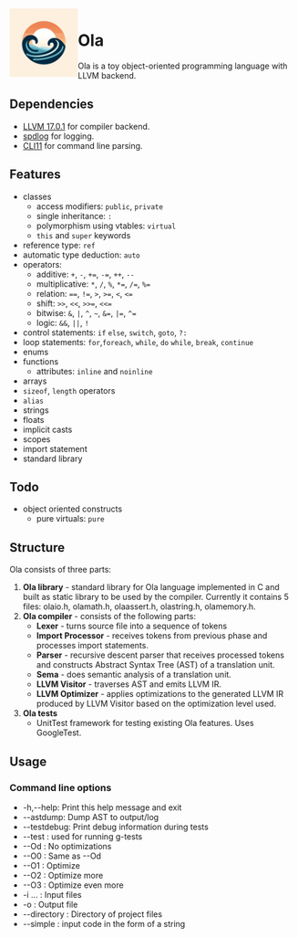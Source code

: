 <img align="left" src="OlaCompiler/olalogo.jpg" width="120px"/>

# Ola
Ola is a toy object-oriented programming language with LLVM backend. 

## Dependencies
  * [LLVM 17.0.1](https://github.com/llvm/llvm-project) for compiler backend.
  * [spdlog](https://github.com/gabime/spdlog) for logging.
  * [CLI11](https://github.com/CLIUtils/CLI11) for command line parsing.

## Features
  * classes
	- access modifiers: `public`, `private`
	- single inheritance: `:`
	- polymorphism using vtables: `virtual`
	- `this` and `super` keywords
  * reference type: `ref`
  * automatic type deduction: `auto`
  * operators:
    - additive: `+`, `-`, `+=`, `-=`, `++`, `--`
    - multiplicative: `*`, `/`, `%`, `*=`, `/=`, `%=`
    - relation: `==`, `!=`, `>`, `>=`, `<`, `<=`
    - shift: `>>`, `<<`, `>>=`, `<<=`
    - bitwise: `&`, `|`, `^`, `~`, `&=`, `|=`, `^=`
    - logic: `&&`, `||`, `!`
  * control statements: `if` `else`, `switch`, `goto`, `?:`
  * loop statements: `for`,`foreach`, `while`, `do` `while`, `break`, `continue`
  * enums
  * functions 
	- attributes: `inline` and `noinline`
  * arrays
  * `sizeof`, `length` operators
  * `alias`
  * strings
  * floats 
  * implicit casts
  * scopes
  * import statement
  * standard library

## Todo
  * object oriented constructs 
      - pure virtuals: `pure`

## Structure
Ola consists of three parts: 
1. __Ola library__ - standard library for Ola language implemented in C and built as static library to be used by the compiler.  Currently it contains 5 files: 
	olaio.h, olamath.h, olaassert.h, olastring.h, olamemory.h.
2. __Ola compiler__ - consists of the following parts:
   * __Lexer__ - turns source file into a sequence of tokens
   * __Import Processor__ - receives tokens from previous phase and processes import statements. 
   * __Parser__ - recursive descent parser that receives processed tokens and constructs Abstract Syntax Tree (AST) of a translation unit. 
   * __Sema__ - does semantic analysis of a translation unit. 
   * __LLVM Visitor__ - traverses AST and emits LLVM IR.
   * __LLVM Optimizer__ - applies optimizations to the generated LLVM IR produced by LLVM Visitor based on the optimization level used.
4. __Ola tests__
   * UnitTest framework for testing existing Ola features. Uses GoogleTest.


## Usage
### Command line options
  * -h,--help: Print this help message and exit
  * --astdump: Dump AST to output/log
  * --testdebug: Print debug information during tests
  * --test : used for running g-tests
  * --Od : No optimizations
  * --O0 : Same as --Od
  * --O1 : Optimize
  * --O2 : Optimize more
  * --O3 : Optimize even more
  * -i ... : Input files
  * -o     : Output file
  * --directory : Directory of project files
  * --simple : input code in the form of a string
